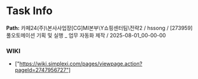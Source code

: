 # Task Info

**Path:** 카페24(주)\본사사업장\[CG]MI본부\Y쇼핑센터팀\전략2 / hssong / [273959] 풀오토메이션 기획 및 실행 _ 업무 자동화 제작 / 2025-08-01_00-00-00

### WIKI
- ["https://wiki.simplexi.com/pages/viewpage.action?pageId=2747956727"]

